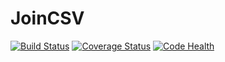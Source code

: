 JoinCSV
=======
[![Build Status](https://travis-ci.org/peterSW/corow.png?branch=master)](https://travis-ci.org/peterSW/corow)
[![Coverage Status](https://coveralls.io/repos/peterSW/corow/badge.png?branch=master)](https://coveralls.io/r/peterSW/corow?branch=master)
[![Code Health](https://landscape.io/github/peterSW/corow/master/landscape.png)](https://landscape.io/github/peterSW/corow/master)
